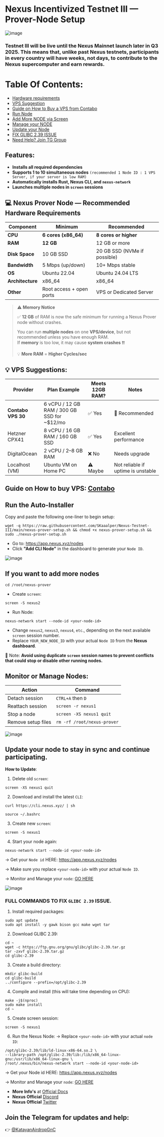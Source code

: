 # Nexus Incentivized Testnet III — Prover-Node Setup

![image](https://github.com/user-attachments/assets/2fd0802e-d029-44a5-a309-4cc35152810a)

### Testnet III will be live until the Nexus Mainnet launch later in Q3 2025. This means that, unlike past Nexus testnets, participants in every country will have weeks, not days, to contribute to the Nexus supercomputer and earn rewards.

# Table Of Contents:
  - [Hardware requirements](https://github.com/SKaaalper/Nexus-Testnet-III?tab=readme-ov-file#nexus-prover-node--recommended-hardware-requirements)
  - [VPS Suggestion](https://github.com/SKaaalper/Nexus-Testnet-III?tab=readme-ov-file#vps-suggestions)
  - [Guide on How to Buy a VPS from Contabo](https://github.com/SKaaalper/Nexus-Testnet-III?tab=readme-ov-file#guide-on-how-to-buy-vps-contabo)
  - [Run Node](https://github.com/SKaaalper/Nexus-Testnet-III?tab=readme-ov-file#run-the-auto-installer)
  - [Add More NODE via Screen](https://github.com/SKaaalper/Nexus-Testnet-III?tab=readme-ov-file#if-you-want-to-add-more-nodes)
  - [Manage your NODE](https://github.com/SKaaalper/Nexus-Testnet-III?tab=readme-ov-file#monitor-or-manage-nodes)
  - [Update your Node](https://github.com/SKaaalper/Nexus-Testnet-III?tab=readme-ov-file#update-your-node-to-stay-in-sync-and-continue-participating)
  - [FIX GLIBC 2.39 ISSUE](https://github.com/SKaaalper/Nexus-Testnet-III?tab=readme-ov-file#full-commands-to-fix-glibc-239-issue)
  - [Need Help? Join TG Group](https://github.com/SKaaalper/Nexus-Testnet-III?tab=readme-ov-file#join-the-telegram-for-updates-and-help)

## Features:
- **Installs all required dependencies**
- **Supports 1 to 10 simultaneous nodes** `(recommended 1 Node ID : 1 VPS Server, if your server is low RAM)`
- **Automatically installs Rust, Nexus CLI, and `nexus-network`**
- **Launches multiple nodes in `screen` sessions** 

## 💻 Nexus Prover Node — Recommended Hardware Requirements

| **Component**    | **Minimum**              | **Recommended**              |
| ---------------- | ------------------------ | ---------------------------- |
| **CPU**          | **6 cores (x86\_64)**    | **8 cores or higher**        |
| **RAM**          | **12 GB**                | 12 GB or more                |
| **Disk Space**   | 10 GB SSD                | 20 GB SSD (NVMe if possible) |
| **Bandwidth**    | 5 Mbps (up/down)         | 10+ Mbps stable              |
| **OS**           | Ubuntu 22.04             | Ubuntu 24.04 LTS             |
| **Architecture** | x86\_64                  | x86\_64                      |
| **Other**        | Root access + open ports | VPS or Dedicated Server      |


> ⚠️ **Memory Notice**
> 
> ✅ **12 GB** of RAM is now the safe minimum for running a Nexus Prover node without crashes.
> 
> You can run **multiple nodes** on one **VPS/device**, but not recommended unless you have enough RAM.  
> If **memory** is too low, it may cause **system crashes** ❗❗
> 
> 💡 **More RAM** = **Higher Cycles/sec**


## 💡 VPS Suggestions:

| **Provider**       | **Plan Example**                              | **Meets 12GB RAM?** | **Notes**                          |
| ------------------ | --------------------------------------------- | ------------------- | ---------------------------------- |
| **Contabo VPS 30** | 6 vCPU / 12 GB RAM / 300 GB SSD for \~\$12/mo | ✅ Yes               | 💯 Recommended                     |
| Hetzner CPX41      | 8 vCPU / 16 GB RAM / 160 GB SSD               | ✅ Yes               | Excellent performance              |
| DigitalOcean       | 2 vCPU / 2–8 GB RAM                           | ❌ No                | Needs upgrade                      |
| Localhost (VM)     | Ubuntu VM on Home PC                          | ⚠️ Maybe            | Not reliable if uptime is unstable |


## **Guide on How to buy VPS**: [Contabo](https://medium.com/@Airdrop_Jheff/guide-on-how-to-buy-a-vps-server-from-contabo-and-set-it-up-on-termius-0928e0e5cb5d)

## Run the Auto-Installer
Copy and paste the following one-liner to begin setup:
```
wget -q https://raw.githubusercontent.com/SKaaalper/Nexus-Testnet-III/main/nexus-prover-setup.sh && chmod +x nexus-prover-setup.sh && sudo ./nexus-prover-setup.sh
```
- Go to: https://app.nexus.xyz/nodes
- Click **"Add CLI Node"** in the dashboard to generate your `Node ID`.
  
![image](https://github.com/user-attachments/assets/5c184bfa-e426-4bd0-a255-06c36cf2df22)

## If you want to add more nodes
```
cd /root/nexus-prover
```
- Create `screen`:
```
screen -S nexus2
```
- Run Node:
```
nexus-network start --node-id <your-node-id>
```
- Change `nexus2`, `nexus3`, `nexus4`, `etc`., depending on the next available `screen` session number.
- Replace `YOUR_NEW_NODE_ID` with your actual `Node ID` from the **Nexus dashboard**.

🔔 Note:
**Avoid using duplicate `screen` session names to prevent conflicts that could stop or disable other running nodes.**

## Monitor or Manage Nodes:

| Action             | Command                     |
| ------------------ | --------------------------- |
| Detach session     | `CTRL+A` then `D`           |
| Reattach session   | `screen -r nexus1`          |
| Stop a node        | `screen -XS nexus1 quit`    |
| Remove setup files | `rm -rf /root/nexus-prover` |

![image](https://github.com/user-attachments/assets/3a9079c6-31b0-43d7-80a2-794be4def4b3)

## Update your node to stay in sync and continue participating.

**How to Update**:

1. Delete old `screen`:
```
screen -XS nexus1 quit
```

2. Download and install the latest `CLI`:
```
curl https://cli.nexus.xyz/ | sh
```
```
source ~/.bashrc
```

3. Create new `screen`:
```
screen -S nexus1
```

4. Start your node again:
```
nexus-network start --node-id <your-node-id>
```
→ Get your `Node id` HERE: https://app.nexus.xyz/nodes

→ Make sure you replace `<your-node-id>` with your actual `Node ID`.

→ Monitor and Manage your `node`: [GO HERE](https://github.com/SKaaalper/Nexus-Testnet-III/blob/main/README.md#monitor-or-manage-nodes)

![image](https://github.com/user-attachments/assets/19232099-9b15-4c94-9cd5-5099c4b89e6f)

### FULL COMMANDS TO FIX `GLIBC 2.39` ISSUE.

1. Install required packages:
```
sudo apt update
sudo apt install -y gawk bison gcc make wget tar
```

2. Download GLIBC 2.39:
```
cd ~
wget -c https://ftp.gnu.org/gnu/glibc/glibc-2.39.tar.gz
tar -zxvf glibc-2.39.tar.gz
cd glibc-2.39
```

3. Create a build directory:
```
mkdir glibc-build
cd glibc-build
../configure --prefix=/opt/glibc-2.39
```

4. Compile and install (this will take time depending on CPU):
```
make -j$(nproc)
sudo make install
cd ~
```

5. Create screen session:
```
screen -S nexus1
```

6. Run the Nexus Node:
→  Replace `<your-node-id>` with your actual `node ID`:
```
/opt/glibc-2.39/lib/ld-linux-x86-64.so.2 \
--library-path /opt/glibc-2.39/lib:/lib/x86_64-linux-gnu:/usr/lib/x86_64-linux-gnu \
/root/.nexus/bin/nexus-network start --node-id <your-node-id>
```
→ Get your Node id HERE: https://app.nexus.xyz/nodes

→ Monitor and Manage your `node`: [GO HERE](https://github.com/SKaaalper/Nexus-Testnet-III/blob/main/README.md#monitor-or-manage-nodes)

- **More Info's** at [Official Docs](https://docs.nexus.xyz/layer-1/testnet/testnet-3)
- **Nexus Official** [Discord](https://discord.gg/zH7rdrt29E)
- **Nexus Official** [Twitter](https://x.com/NexusLabs)

## Join the Telegram for updates and help:
👉 [@KatayanAirdropGnC](https://t.me/KatayanAirdropGnC)

